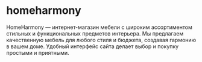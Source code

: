# homeharmony
HomeHarmony — интернет-магазин мебели с широким ассортиментом стильных и функциональных предметов интерьера. Мы предлагаем качественную мебель для любого стиля и бюджета, создавая гармонию в вашем доме. Удобный интерфейс сайта делает выбор и покупку простыми и приятными.
